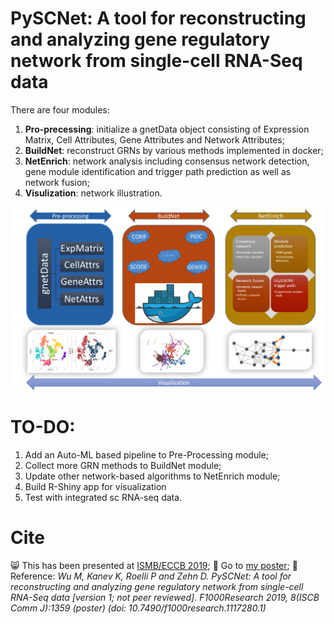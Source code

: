 # PySCNet: A tool for reconstructing and analyzing gene regulatory network from single-cell RNA-Seq data
There are four modules:
1) **Pro-precessing**: initialize a gnetData object consisting of Expression Matrix, Cell Attributes, Gene Attributes and Network Attributes;
2) **BuildNet**: reconstruct GRNs by various methods implemented in docker;
3) **NetEnrich**: network analysis including consensus network detection, gene module identification and trigger path prediction as well as network fusion;
4) **Visulization**: network illustration.

![Overview](https://github.com/MingBit/PySCNet/blob/master/Overview.png)

# TO-DO:
1) Add an Auto-ML based pipeline to Pre-Processing module;
2) Collect more GRN methods to BuildNet module;
3) Update other network-based algorithms to NetEnrich module;
4) Build R-Shiny app for visualization
5) Test with integrated sc RNA-seq data.

# Cite
:smile_cat: This has been presented at [ISMB/ECCB 2019](https://www.iscb.org/ismbeccb2019);
:paw_prints: Go to [my poster](https://f1000research.com/posters/8-1359);
:page_with_curl: Reference: *Wu M, Kanev K, Roelli P and Zehn D. PySCNet:
A tool for reconstructing and analyzing gene regulatory network from single-cell RNA-Seq data [version 1; not peer reviewed]. F1000Research 2019, 8(ISCB Comm J):1359 (poster) (doi: 10.7490/f1000research.1117280.1)*
